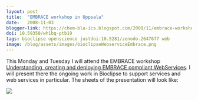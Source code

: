 ```yaml
---
layout: post
title:  "EMBRACE workshop in Uppsala"
date:   2008-11-03
blogger-link: https://chem-bla-ics.blogspot.com/2008/11/embrace-workshop-in-uppsala.html
doi: 10.59350/wh1bq-ptb19
tags: bioclipse openscience justdoi:10.5281/zenodo.2647677 web
image: /blog/assets/images/bioclipseWebserviceEmbrace.png
---
```


This Monday and Tuesday I will attend the EMBRACE workshop [Understanding, creating and deploying EMBRACE compliant WebServices](http://teacher.bmc.uu.se/webservicesworkshop/Welcome.html).
I will present there the ongoing work in Bioclipse to support services and web services in particular. The sheets of the presentation will look like:

[![](/blog/assets/images/bioclipseWebserviceEmbrace.png)](https://doi.org/10.5281/zenodo.2647677)
